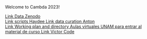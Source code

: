 Welcome to Cambda 2023! 

[Link Data Zenodo](https://zenodo.org/record/7943328)  
[Link scripts Haydee ](https://github.com/HaydeePeruyero/CAMDA2023/blob/main/script.R) 
[Link data curation Anton](https://github.com/aapashkov/camda2023)  
[Link Working plan and directory ](https://docs.google.com/document/d/1EU4fH89YuOGa69FY7ZQnr-qhI2kPKHqEZBd-WUE5mvg/edit#)
[Aulas virtuales UNAM para entrar al material de curso ](https://aulas-virtuales.cuaieed.unam.mx/) 
[Link Victor Code]() 

